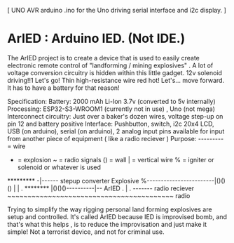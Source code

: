 [ UNO AVR arduino .ino for the Uno driving serial interface and i2c display. ]
# ArIED : Arduino IED. (Not IDE.)
The ArIED project is to create a device that is used to easily create electronic remote control of "landforming / mining explosives" . 
A lot of voltage conversion circuitry is hidden within this little gadget. 12v solenoid driving!!1 Let's go! Thin high-resistance wire red hot! Let's... move forward.
It has to have a battery for that reason!

Specification: 
Battery: 2000 mAh Li-Ion 3.7v (converted to 5v internally)
Processing: ESP32-S3-WROOM1 (currently not in use) , Uno (not mega)
Interconnect circuitry: Just over a baker's dozen wires, voltage step-up on pin 12 and battery positive
Interface: Pushbutton, switch, i2c 20x4 LCD, USB (on arduino), serial (on arduino), 2 analog input pins available for input from another piece of equipment ( like a radio reciever )
Purpose:
--------- = wire
* = explosion
~ = radio signals
() = wall
| = vertical wire
% = igniter or solenoid or whatever is used


*********                                         -|------ stepup converter
Explosive %------------------------|()()()         |          |
.  ********                       |()()()----------|--      ArIED 
  .                                                           |
 .                                                            ------- radio reciever ~~~~~~~~~~~~~~~~~~~~~~~~~~~~~~~~~~~~~~~~~ radio



Trying to simplify the way rigging personal land forming explosives are setup and controlled.
It's called ArIED because IED is improvised bomb, and that's what this helps , is to reduce the improvisation and just  make it simple!
Not a terrorist device, and not for criminal use.




